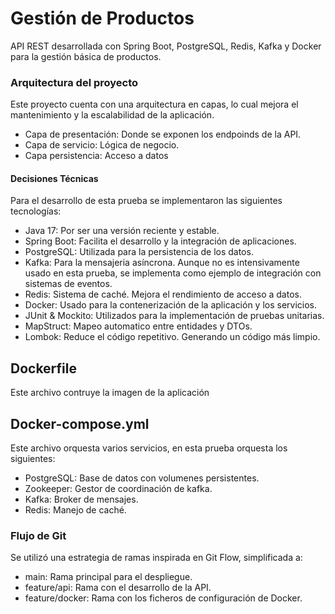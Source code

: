 # Gestión de Productos

API REST desarrollada con Spring Boot, PostgreSQL, Redis, Kafka y Docker para la gestión básica de productos.

### Arquitectura del proyecto
Este proyecto cuenta con una arquitectura en capas, lo cual mejora el mantenimiento y la escalabilidad de la aplicación.

- Capa de presentación: Donde se exponen los endpoinds de la API.
- Capa de servicio: Lógica de negocio.
- Capa persistencia: Acceso a datos



#### Decisiones Técnicas
Para el desarrollo de esta prueba se implementaron las siguientes tecnologías:
* Java 17: Por ser una versión reciente y estable.
* Spring Boot: Facilita el desarrollo y la integración de aplicaciones.
* PostgreSQL: Utilizada para la persistencia de los datos. 
* Kafka: Para la mensajeria asíncrona. Aunque no es intensivamente usado en esta prueba, se implementa como ejemplo de integración con sistemas de eventos.
* Redis: Sistema de caché. Mejora el rendimiento de acceso a datos.
* Docker: Usado para la contenerización de la aplicación y los servicios.
* JUnit & Mockito: Utilizados para la implementación de pruebas unitarias.
* MapStruct: Mapeo automatico entre entidades y DTOs.
* Lombok: Reduce el código repetitivo. Generando un código más limpio.



## Dockerfile
Este archivo contruye la imagen de la aplicación

## Docker-compose.yml
Este archivo orquesta varios servicios, en esta prueba orquesta los siguientes:

* PostgreSQL: Base de datos con volumenes persistentes.
* Zookeeper: Gestor de coordinación de kafka.
* Kafka: Broker de mensajes.
* Redis: Manejo de caché.


### Flujo de Git
Se utilizó una estrategia de ramas inspirada en Git Flow, simplificada a:
* main: Rama principal para el despliegue.
* feature/api: Rama con el desarrollo de la API.
* feature/docker: Rama con los ficheros de configuración de Docker.